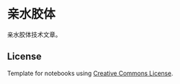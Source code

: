 # 亲水胶体

亲水胶体技术文章。

## License

Template for notebooks using [Creative Commons License](https://raw.githubusercontent.com/jueti/hydrocolloid/main/LICENSE).
